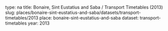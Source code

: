 type: na
title: Bonaire, Sint Eustatius and Saba / Transport Timetables (2013)
slug: places/bonaire-sint-eustatius-and-saba/datasets/transport-timetables/2013
place: bonaire-sint-eustatius-and-saba
dataset: transport-timetables
year: 2013
